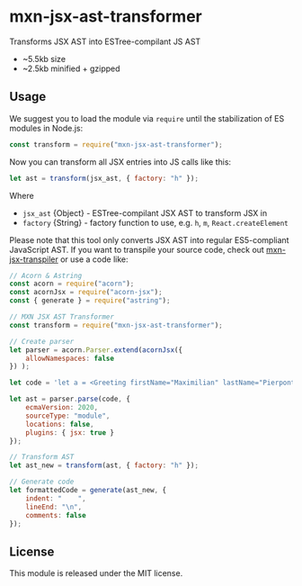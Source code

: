 # mxn-jsx-ast-transformer

Transforms JSX AST into ESTree-compilant JS AST

- ~5.5kb size
- ~2.5kb minified + gzipped

## Usage

We suggest you to load the module via `require` until the stabilization of ES modules in Node.js:
```javascript
const transform = require("mxn-jsx-ast-transformer");
```

Now you can transform all JSX entries into JS calls like this:
```javascript
let ast = transform(jsx_ast, { factory: "h" });
```

Where
 - `jsx_ast` {Object} - ESTree-compilant JSX AST to transform JSX in
 - `factory` {String} - factory function to use, e.g. `h`, `m`, `React.createElement`

Please note that this tool only converts JSX AST into regular ES5-compliant JavaScript AST. If you want to transpile your source code, check out [mxn-jsx-transpiler](https://github.com/ZimNovich/mxn-jsx-transpiler) or use a code like:

```javascript
// Acorn & Astring
const acorn = require("acorn");
const acornJsx = require("acorn-jsx");
const { generate } = require("astring");

// MXN JSX AST Transformer
const transform = require("mxn-jsx-ast-transformer");

// Create parser
let parser = acorn.Parser.extend(acornJsx({
    allowNamespaces: false
}) );

let code = 'let a = <Greeting firstName="Maximilian" lastName="Pierpont" age={1 + 2 + 3 + 4} />;';

let ast = parser.parse(code, {
    ecmaVersion: 2020,
    sourceType: "module",
    locations: false,
    plugins: { jsx: true }
});

// Transform AST
let ast_new = transform(ast, { factory: "h" });

// Generate code
let formattedCode = generate(ast_new, {
    indent: "    ",
    lineEnd: "\n",
    comments: false
});
```

## License

This module is released under the MIT license.
